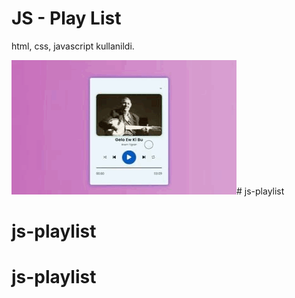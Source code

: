 <h1> JS - Play List </h1>

<p>html, css, javascript kullanildi.</p>

<img src="assets/WhatsApp GIF 2024-04-01 at 17.12.51.gif"/># js-playlist
# js-playlist
# js-playlist
